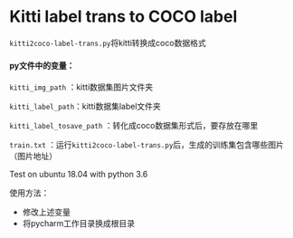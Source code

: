 # Kitti label trans to COCO label 

`kitti2coco-label-trans.py`将kitti转换成coco数据格式

#### py文件中的变量：

`kitti_img_path` ：kitti数据集图片文件夹

`kitti_label_path`：kitti数据集label文件夹

`kitti_label_tosave_path` ：转化成coco数据集形式后，要存放在哪里

`train.txt` ：运行`kitti2coco-label-trans.py`后，生成的训练集包含哪些图片（图片地址）

Test on ubuntu 18.04 with python 3.6



使用方法：

- 修改上述变量
- 将pycharm工作目录换成根目录